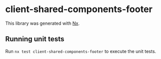 # client-shared-components-footer

This library was generated with [Nx](https://nx.dev).

## Running unit tests

Run `nx test client-shared-components-footer` to execute the unit tests.
